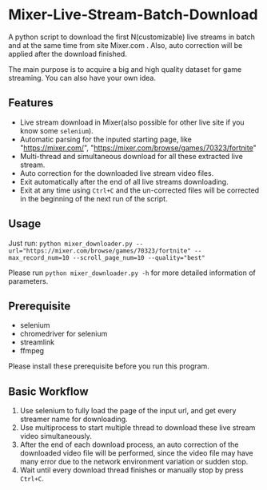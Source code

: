 # Mixer-Live-Stream-Batch-Download

A python script to download the first N(customizable)  live streams in batch and at the same time from site Mixer.com . Also, auto correction will be applied after the download finished.

The main purpose is to acquire a big and high quality dataset for game streaming. You can also have your own idea.

## Features

- Live stream download in Mixer(also possible for other live site if you know some `selenium`).
- Automatic parsing for the inputed starting page, like "https://mixer.com/", "https://mixer.com/browse/games/70323/fortnite"
- Multi-thread and simultaneous download for all these extracted live stream.
- Auto correction for the downloaded live stream video files.
- Exit automatically after the end of all live streams downloading.
- Exit at any time using `Ctrl+C` and the un-corrected files will be corrected in the beginning of the next run of the script.

## Usage

Just run: `python mixer_downloader.py --url="https://mixer.com/browse/games/70323/fortnite" --max_record_num=10 --scroll_page_num=10 --quality="best"`

Please run `python mixer_downloader.py -h` for more detailed information of parameters.

## Prerequisite

- selenium
- chromedriver for selenium
- streamlink
- ffmpeg

Please install these prerequisite before you run this program.

## Basic Workflow

1. Use selenium to fully load the page of the input url, and get every streamer name for downloading.
2. Use multiprocess to start multiple thread to download these live stream video simultaneously.
3. After the end of each download process, an auto correction of the downloaded video file will be performed, since the video file may have many error due to the network environment variation or sudden stop.
4. Wait until every download thread finishes or manually stop by press `Ctrl+C`.
